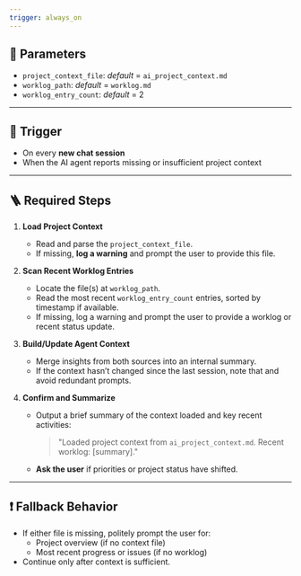 ```yaml
---
trigger: always_on
---
```



## 🔧 Parameters

- `project_context_file`: *default* = `ai_project_context.md`
- `worklog_path`: *default* = `worklog.md`
- `worklog_entry_count`: *default* = 2

---

## 🎯 **Trigger**

- On every **new chat session**
- When the AI agent reports missing or insufficient project context

---

## 🪜 **Required Steps**

1. **Load Project Context**
   - Read and parse the `project_context_file`.  
   - If missing, **log a warning** and prompt the user to provide this file.

2. **Scan Recent Worklog Entries**
   - Locate the file(s) at `worklog_path`.  
   - Read the most recent `worklog_entry_count` entries, sorted by timestamp if available.
   - If missing, log a warning and prompt the user to provide a worklog or recent status update.

3. **Build/Update Agent Context**
   - Merge insights from both sources into an internal summary.
   - If the context hasn’t changed since the last session, note that and avoid redundant prompts.

4. **Confirm and Summarize**
   - Output a brief summary of the context loaded and key recent activities:
     > "Loaded project context from `ai_project_context.md`. Recent worklog: [summary]."
   - **Ask the user** if priorities or project status have shifted.

---

## ❗ **Fallback Behavior**

- If either file is missing, politely prompt the user for:
  - Project overview (if no context file)
  - Most recent progress or issues (if no worklog)
- Continue only after context is sufficient.
